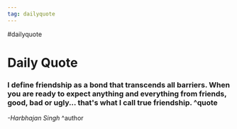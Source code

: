 ```yaml
---
tag: dailyquote
---
```


#dailyquote

# Daily Quote

### I define friendship as a bond that transcends all barriers. When you are ready to expect anything and everything from friends, good, bad or ugly... that's what I call true friendship. ^quote
*-Harbhajan Singh* ^author
